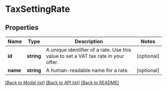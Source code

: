 # TaxSettingRate

## Properties
Name | Type | Description | Notes
------------ | ------------- | ------------- | -------------
**id** | **string** | A unique identifier of a rate. Use this value to set a VAT tax rate in your offer. | [optional] 
**name** | **string** | A human-readable name for a rate. | [optional] 

[[Back to Model list]](../../README.md#documentation-for-models) [[Back to API list]](../../README.md#documentation-for-api-endpoints) [[Back to README]](../../README.md)

